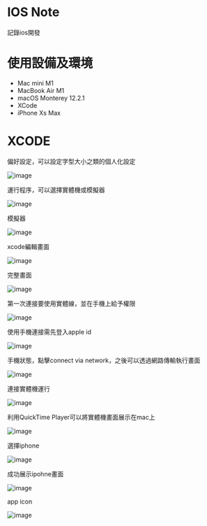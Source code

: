 # IOS Note

記錄ios開發
# 使用設備及環境

- Mac mini M1
- MacBook Air M1
- macOS Monterey 12.2.1
- XCode
- iPhone Xs Max

# XCODE

偏好設定，可以設定字型大小之類的個人化設定

![image](./images/Xnip2022-04-02_14-00-10.jpg)

運行程序，可以選擇實體機或模擬器

![image](./images/Xnip2022-04-02_14-01-13.jpg)

模擬器

![image](./images/Xnip2022-04-02_14-03-26.jpg)

xcode編輯畫面

![image](./images/Xnip2022-04-02_14-03-34.jpg)

完整畫面

![image](./images/Xnip2022-04-02_14-06-41.jpg)

第一次連接要使用實體線，並在手機上給予權限

![image](./images/S__47964169.jpg)

使用手機連接需先登入apple id

![image](./images/Xnip2022-04-02_14-37-50.jpg)

手機狀態，點擊connect via network，之後可以透過網路傳輸執行畫面

![image](./images/Xnip2022-04-02_14-38-15.jpg)

連接實體機運行

![image](./images/IMG_20220402_140430.jpg)

利用QuickTime Player可以將實體機畫面展示在mac上

![image](./images/Xnip2022-04-02_14-19-05.jpg)

選擇iphone

![image](./images/Xnip2022-04-02_14-19-53.jpg)

成功展示ipohne畫面

![image](./images/Xnip2022-04-02_14-18-45.jpg)

app icon

![image](./images/Xnip2022-04-02_14-20-55.jpg)

